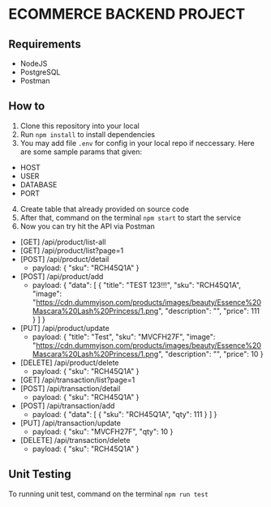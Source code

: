 # ECOMMERCE BACKEND PROJECT

## Requirements
* NodeJS
* PostgreSQL
* Postman


## How to
1. Clone this repository into your local
2. Run `npm install` to install dependencies
3. You may add file `.env` for config in your local repo if neccessary. Here are some sample params that given:
- HOST
- USER
- DATABASE
- PORT

4. Create table that already provided on source code
5. After that, command on the terminal `npm start` to start the service
6. Now you can try hit the API via Postman
- [GET] /api/product/list-all
- [GET] /api/product/list?page=1
- [POST] /api/product/detail
  * payload: {
    "sku": "RCH45Q1A"
  }
- [POST] /api/product/add
  * payload: {
      "data": [
        {
          "title": "TEST 123!!!",
          "sku": "RCH45Q1A",
          "image": "https://cdn.dummyjson.com/products/images/beauty/Essence%20Mascara%20Lash%20Princess/1.png",
          "description": "",
          "price": 111
        }
      ]
    }
- [PUT] /api/product/update
  * payload: {
    "title": "Test",
    "sku": "MVCFH27F",
    "image": "https://cdn.dummyjson.com/products/images/beauty/Essence%20Mascara%20Lash%20Princess/1.png",
    "description": "",
    "price": 10
  }
- [DELETE] /api/product/delete
  * payload: {
    "sku": "RCH45Q1A"
  } 
- [GET] /api/transaction/list?page=1
- [POST] /api/transaction/detail
  * payload: {
    "sku": "RCH45Q1A"
  }
- [POST] /api/transaction/add
  * payload: {
      "data": [
        {
          "sku": "RCH45Q1A",
          "qty": 111
        }
      ]
    }
- [PUT] /api/transaction/update
  * payload: {
    "sku": "MVCFH27F",
    "qty": 10
  }
- [DELETE] /api/transaction/delete
  * payload: {
    "sku": "RCH45Q1A"
  } 

## Unit Testing
To running unit test, command on the terminal `npm run test`
